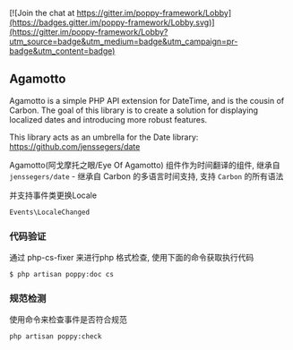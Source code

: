 
[![Join the chat at https://gitter.im/poppy-framework/Lobby](https://badges.gitter.im/poppy-framework/Lobby.svg)](https://gitter.im/poppy-framework/Lobby?utm_source=badge&utm_medium=badge&utm_campaign=pr-badge&utm_content=badge)

## Agamotto


Agamotto is a simple PHP API extension for DateTime, and is the cousin of Carbon. 
The goal of this library is to create a solution for displaying localized dates 
and introducing more robust features.

This library acts as an umbrella for the Date library:
https://github.com/jenssegers/date

Agamotto(阿戈摩托之眼/Eye Of Agamotto) 组件作为时间翻译的组件, 继承自 `jenssegers/date` - 继承自 Carbon 的多语言时间支持, 支持 `Carbon` 的所有语法

并支持事件类更换Locale
```
Events\LocaleChanged
```



### 代码验证

通过 php-cs-fixer 来进行php 格式检查, 使用下面的命令获取执行代码
```
$ php artisan poppy:doc cs
```

### 规范检测

使用命令来检查事件是否符合规范

```
php artisan poppy:check 
```